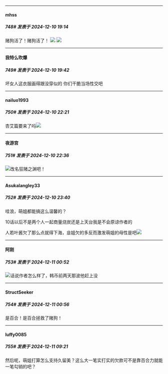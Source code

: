 ﻿
*****

####  mhss  
##### 748#       发表于 2024-12-10 19:14

赌狗活了！赌狗活了！
<img src="https://p.sda1.dev/20/f513c97f2c5fe0b3b855a913a2024f77/2024-12-10_19-13-37.png" referrerpolicy="no-referrer">
<img src="https://p.sda1.dev/20/b2b125d28a4f61270ad494d0d7463c6c/2024-12-10_19-13-42.png" referrerpolicy="no-referrer">


*****

####  我特么吹爆  
##### 749#       发表于 2024-12-10 19:42

坏女人这衣服画得跟没穿似的
你们干脆当场性交吧


*****

####  nailuo1993  
##### 750#       发表于 2024-12-10 22:21

杏艾篇要来了吗<img src="https://static.saraba1st.com/image/smiley/face2017/072.png" referrerpolicy="no-referrer">


*****

####  夜游宫  
##### 751#       发表于 2024-12-10 22:36

<img src="https://static.saraba1st.com/image/smiley/face2017/037.png" referrerpolicy="no-referrer">改名狂赌之渊吧！


*****

####  Asukalangley33  
##### 752#       发表于 2024-12-10 23:40

哇浪，萌姐都能搞这么温馨的？

10话以后不是两个人一起商量烧炭还是上天台我是不会原谅作者的

人若叶酱欠了那么点就得下海，韭姐欠的多反而激发萌姐的母性是吧<img src="https://static.saraba1st.com/image/smiley/face2017/233.png" referrerpolicy="no-referrer">


*****

####  阿刚  
##### 753#       发表于 2024-12-11 00:52

<img src="https://static.saraba1st.com/image/smiley/face2017/091.png" referrerpolicy="no-referrer">话说作者怎么样了，韩币前两天那波他赶上没

*****

####  StructSeeker  
##### 754#       发表于 2024-12-11 00:56

是百合！是百合拯救了赌狗！


*****

####  luffy0085  
##### 755#       发表于 2024-12-11 09:21

然后呢，萌姐打算怎么支持久留美？这么大一笔实打实的欠款可不是靠百合力就能一笔勾销的吧？

